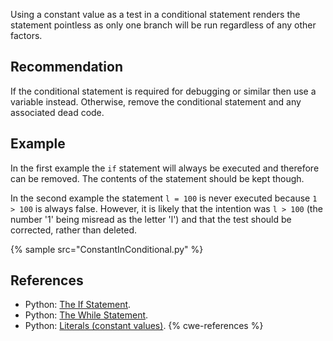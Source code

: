 Using a constant value as a test in a conditional statement renders the statement pointless as only one branch will be run regardless of any other factors.


## Recommendation
If the conditional statement is required for debugging or similar then use a variable instead. Otherwise, remove the conditional statement and any associated dead code.


## Example
In the first example the `if` statement will always be executed and therefore can be removed. The contents of the statement should be kept though.

In the second example the statement `l = 100` is never executed because `1 > 100` is always false. However, it is likely that the intention was `l > 100` (the number '1' being misread as the letter 'l') and that the test should be corrected, rather than deleted.

{% sample src="ConstantInConditional.py" %}

## References
* Python: [The If Statement](http://docs.python.org/reference/compound_stmts.html#the-if-statement).
* Python: [The While Statement](http://docs.python.org/reference/compound_stmts.html#the-while-statement).
* Python: [Literals (constant values)](http://docs.python.org/reference/expressions.html#literals).
{% cwe-references %}
